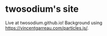 # twosodium's site
Live at twosodium.github.io!
Background using https://vincentgarreau.com/particles.js/. 

